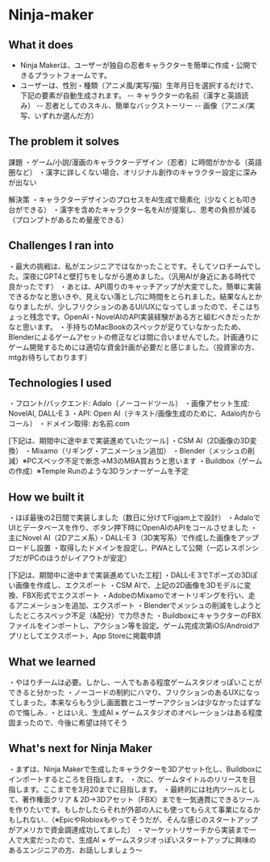 # Ninja-maker

## What it does
- Ninja Makerは、ユーザーが独自の忍者キャラクターを簡単に作成・公開できるプラットフォームです。
- ユーザーは、性別・種類（アニメ風/実写/猫）生年月日を選択するだけで、下記の要素が自動生成されます。
  -- キャラクターの名前（漢字と英語読み）
  -- 忍者としてのスキル、簡単なバックストーリー
  -- 画像（アニメ/実写、いずれか選んだ方）

## The problem it solves
課題
・ゲーム/小説/漫画のキャラクターデザイン（忍者）に時間がかかる（英語圏など）
・漢字に詳しくない場合、オリジナル創作のキャラクター設定に深みが出ない

解決策
・キャラクターデザインのプロセスをAI生成で簡素化（少なくとも叩き台ができる）
・漢字を含めたキャラクター名をAIが提案し、思考の負担が減る（プロンプトがあるため量産できる）

## Challenges I ran into
・最大の挑戦は、私がエンジニアではなかったことです。そしてソロチームでした。深夜にGPT4と壁打ちをしながら進めました。（汎用AIが身近にある時代で良かったです）
・あとは、API周りのキャッチアップが大変でした。簡単に実装できるかなと思いきや、見えない落とし穴に時間をとられました。結果なんとかなりましたが、少しフリクションのあるUI/UXになってしまったので、そこはちょっと残念です。OpenAI・NovelAIのAPI実装経験がある方と組むべきだったかなと思います。
・手持ちのMacBookのスペックが足りていなかったため、Blenderによるゲームアセットの修正などは間に合いませんでした。計画通りにゲーム開発するためには適切な資金計画が必要だと感じました。（投資家の方、mtgお待ちしております）

## Technologies I used
・フロント/バックエンド: Adalo（ノーコードツール）
・画像アセット生成: NovelAI, DALL-E 3
・API: Open AI（テキスト/画像生成のために、Adalo内からコール）
・ドメイン取得: お名前.com

[下記は、期間中に途中まで実装進めていたツール]
・CSM AI（2D画像の3D変換）
・Mixamo（リギング・アニメーション追加）
・Blender（メッシュの削減）※PCスペック不足で断念→M3のMBA買おうと思います
・Buildbox（ゲームの作成）※Temple Runのような3Dランナーゲームを予定

## How we built it
・ほぼ最後の2日間で実装しました（数日に分けてFigjam上で設計）
・AdaloでUIとデータベースを作り、ボタン押下時にOpenAIのAPIをコールさせました
・主にNovel AI（2Dアニメ系）・DALL-E 3（3D実写系）で作成した画像をアップロードし設置
・取得したドメインを設定し、PWAとして公開（一応レスポンシブだがPCのほうがレイアウトが安定）

[下記は、期間中に途中まで実装進めていた工程]
・DALL-E 3でTポーズの3Dぽい画像を作成し、エクスポート
・CSM AIで、上記の2D画像を3Dモデルに変換、FBX形式でエクスポート
・AdobeのMixamoでオートリギングを行い、走るアニメーションを追加、エクスポート
・Blenderでメッシュの削減をしようとしたところスペック不足（&配分）で力尽きた
・BuildboxにキャラクターのFBXファイルをインポートし、アクション等を設定。ゲーム完成次第iOS/Androidアプリとしてエクスポート、App Storeに掲載申請

## What we learned
・やはりチームは必要。しかし、一人でもある程度ゲームスタジオっぽいことができると分かった
・ノーコードの制約にハマり、フリクションのあるUXになってしまった。本来ならもう少し画面数とユーザーアクションは少なかったはずなので悔しみ..
・とはいえ、生成AI × ゲームスタジオのオペレーションはある程度固まったので、今後に希望は持てそう

## What's next for Ninja Maker
・まずは、Ninja Makerで生成したキャラクターを3Dアセット化し、Buildboxにインポートするところを目指します。
・次に、ゲームタイトルのリリースを目指します。ここまでを3月20までに目指します。
・最終的には社内ツールとして、著作権面クリア & 2D→3Dアセット（FBX）までを一気通貫にできるツールを作りたいです。もしかしたらそれが外部の人にも使ってもらえて事業になるかもしれない..（※EpicやRobloxもやってそうだが、そんな感じのスタートアップがアメリカで資金調達成功してました）
・マーケットリサーチから実装まで一人で大変だったので、生成AI × ゲームスタジオっぽいスタートアップに興味のあるエンジニアの方、お話ししましょう〜
